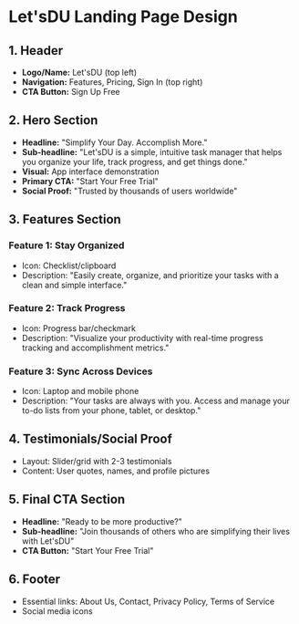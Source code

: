# Let'sDU Landing Page Design

## 1. Header
- **Logo/Name:** Let'sDU (top left)
- **Navigation:** Features, Pricing, Sign In (top right)
- **CTA Button:** Sign Up Free

## 2. Hero Section
- **Headline:** "Simplify Your Day. Accomplish More."
- **Sub-headline:** "Let'sDU is a simple, intuitive task manager that helps you organize your life, track progress, and get things done."
- **Visual:** App interface demonstration
- **Primary CTA:** "Start Your Free Trial"
- **Social Proof:** "Trusted by thousands of users worldwide"

## 3. Features Section
### Feature 1: Stay Organized
- Icon: Checklist/clipboard
- Description: "Easily create, organize, and prioritize your tasks with a clean and simple interface."

### Feature 2: Track Progress
- Icon: Progress bar/checkmark
- Description: "Visualize your productivity with real-time progress tracking and accomplishment metrics."

### Feature 3: Sync Across Devices
- Icon: Laptop and mobile phone
- Description: "Your tasks are always with you. Access and manage your to-do lists from your phone, tablet, or desktop."

## 4. Testimonials/Social Proof
- Layout: Slider/grid with 2-3 testimonials
- Content: User quotes, names, and profile pictures

## 5. Final CTA Section
- **Headline:** "Ready to be more productive?"
- **Sub-headline:** "Join thousands of others who are simplifying their lives with Let'sDU"
- **CTA Button:** "Start Your Free Trial"

## 6. Footer
- Essential links: About Us, Contact, Privacy Policy, Terms of Service
- Social media icons